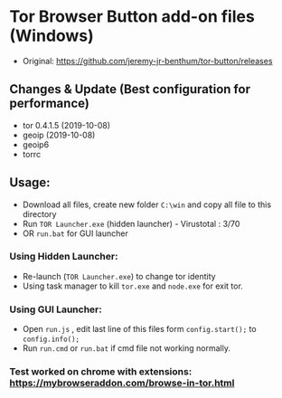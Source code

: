 # Tor Browser Button add-on files (Windows)
- Original: https://github.com/jeremy-jr-benthum/tor-button/releases 
## Changes & Update (Best configuration for performance)
- tor 0.4.1.5 (2019-10-08)
- geoip (2019-10-08)
- geoip6
- torrc
## Usage:
- Download all files, create new folder `C:\win` and copy all file to this directory
- Run `TOR Launcher.exe` (hidden launcher) - Virustotal : 3/70
- OR `run.bat` for GUI launcher
### Using Hidden Launcher: 
- Re-launch (`TOR Launcher.exe`) to change tor identity
- Using task manager to kill `tor.exe` and `node.exe` for exit tor.
### Using GUI Launcher:
- Open `run.js` , edit last line of this files form `config.start();`  to `config.info();`
- Run `run.cmd` or `run.bat` if cmd file not working normally.
### Test worked on chrome with extensions: https://mybrowseraddon.com/browse-in-tor.html

